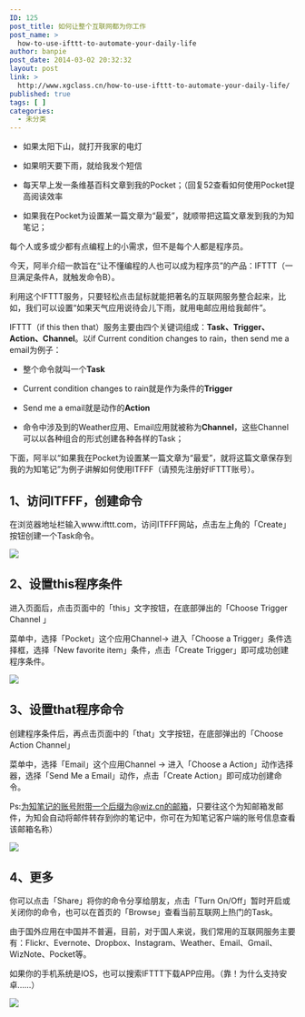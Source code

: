 ```yaml
---
ID: 125
post_title: 如何让整个互联网都为你工作
post_name: >
  how-to-use-ifttt-to-automate-your-daily-life
author: banpie
post_date: 2014-03-02 20:32:32
layout: post
link: >
  http://www.xgclass.cn/how-to-use-ifttt-to-automate-your-daily-life/
published: true
tags: [ ]
categories:
  - 未分类
---
```

*   如果太阳下山，就打开我家的电灯

*   如果明天要下雨，就给我发个短信

*   每天早上发一条维基百科文章到我的Pocket；（回复52查看如何使用Pocket提高阅读效率

*   如果我在Pocket为设置某一篇文章为“最爱”，就顺带把这篇文章发到我的为知笔记；

每个人或多或少都有点编程上的小需求，但不是每个人都是程序员。

今天，阿半介绍一款旨在“让不懂编程的人也可以成为程序员”的产品：IFTTT（一旦满足条件A，就触发命令B）。

利用这个IFTTT服务，只要轻松点击鼠标就能把著名的互联网服务整合起来，比如，我们可以设置“如果天气应用说待会儿下雨，就用电邮应用给我邮件”。

IFTTT（if this then that）服务主要由四个关键词组成：**Task、Trigger、Action、Channel**。以if Current condition changes to rain，then send me a email为例子：

*   整个命令就叫一个**Task**

*   Current condition changes to rain就是作为条件的**Trigger**

*   Send me a email就是动作的**Action**

*   命令中涉及到的Weather应用、Email应用就被称为**Channel**，这些Channel可以以各种组合的形式创建各种各样的Task；

下面，阿半以“如果我在Pocket为设置某一篇文章为“最爱”，就将这篇文章保存到我的为知笔记”为例子讲解如何使用ITFFF（请预先注册好IFTTT账号）。

## 1、访问ITFFF，创建命令

在浏览器地址栏输入www.ifttt.com，访问ITFFF网站，点击左上角的「Create」按钮创建一个Task命令。

![][1]

## 2、设置this程序条件

进入页面后，点击页面中的「this」文字按钮，在底部弹出的「Choose Trigger Channel 」

菜单中，选择「Pocket」这个应用Channel-> 进入「Choose a Trigger」条件选择框，选择「New favorite item」条件，点击「Create Trigger」即可成功创建程序条件。

![][2]

## 3、设置that程序命令

创建程序条件后，再点击页面中的「that」文字按钮，在底部弹出的「Choose Action Channel」

菜单中，选择「Email」这个应用Channel -> 进入「Choose a Action」动作选择器，选择「Send Me a Email」动作，点击「Create Action」即可成功创建命令。

Ps:为知笔记的账号附带一个后缀为@wiz.cn的邮箱，只要往这个为知邮箱发邮件，为知会自动将邮件转存到你的笔记中，你可在为知笔记客户端的账号信息查看该邮箱名称）

![][3]

## 4、更多

你可以点击「Share」将你的命令分享给朋友，点击「Turn On/Off」暂时开启或关闭你的命令，也可以在首页的「Browse」查看当前互联网上热门的Task。

由于国外应用在中国并不普遍，目前，对于国人来说，我们常用的互联网服务主要有：Flickr、Evernote、Dropbox、Instagram、Weather、Email、Gmail、WizNote、Pocket等。

如果你的手机系统是IOS，也可以搜索IFTTT下载APP应用。（靠！为什么支持安卓……）

![][4]

 [1]: http://mmbiz.qpic.cn/mmbiz/z3T1vlHdIX8Iqbrq9FmyUhC5P66xlIH2Ystgd0DDEoXOIdmvgWUAo8hdUpCAlhH8NvIPvvWRUvxcS27GDsqP4Q/0
 [2]: http://mmbiz.qpic.cn/mmbiz/z3T1vlHdIX8Iqbrq9FmyUhC5P66xlIH2BNJaiaalrDhg1ZGA5lxY2e6I3gDJ2c2lJ7kOCDgNG6a0BPWC98Wf53w/0
 [3]: http://mmbiz.qpic.cn/mmbiz/z3T1vlHdIX8Iqbrq9FmyUhC5P66xlIH280Wnl6UPz83gXvawtghnX9iaOHWVWEbtA7g2huNfRDQjj3XutlErLMw/0
 [4]: http://mmbiz.qpic.cn/mmbiz/z3T1vlHdIXicQcdwWYa2oJNbfuzMgqTl0SAGlojA56xNLteeW5VO6vENFq6YVGfibtGhKH33GhkllaSQRibhvRKtw/0